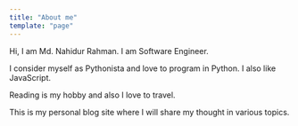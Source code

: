 ```yaml
---
title: "About me"
template: "page"
---
```


Hi, I am Md. Nahidur Rahman. I am Software Engineer.

I consider myself as Pythonista and love to program in Python. I also like JavaScript. 

Reading is my hobby and also I love to travel.

This is my personal blog site where I will share my thought in various topics.
